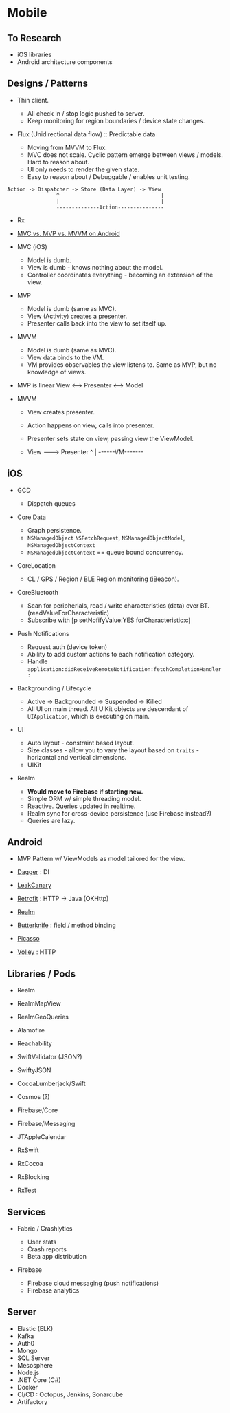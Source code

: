 # Mobile

## To Research

* iOS libraries
* Android architecture components


## Designs / Patterns

* Thin client.
    * All check in / stop logic pushed to server.
    * Keep monitoring for region boundaries / device state changes.

* Flux (Unidirectional data flow) :: Predictable data
    * Moving from MVVM to Flux.
    * MVC does not scale. Cyclic pattern emerge between views / models. Hard to reason about.
    * UI only needs to render the given state.
    * Easy to reason about / Debuggable / enables unit testing.

```
Action -> Dispatcher -> Store (Data Layer) -> View
                ^                                 |
                |                                 |
                --------------Action---------------
```

* Rx

* [MVC vs. MVP vs. MVVM on Android](https://academy.realm.io/posts/eric-maxwell-mvc-mvp-and-mvvm-on-android/)

* MVC (iOS)
    * Model is dumb.
    * View is dumb - knows nothing about the model.
    * Controller coordinates everything - becoming an extension of the view.

* MVP
    * Model is dumb (same as MVC).
    * View (Activity) creates a presenter.
    * Presenter calls back into the view to set itself up.

* MVVM
    * Model is dumb (same as MVC).
    * View data binds to the VM.
    * VM provides observables the view listens to. Same as MVP, but no knowledge of views.

* MVP is linear View <--> Presenter <--> Model

* MVVM
    * View creates presenter.
    * Action happens on view, calls into presenter.
    * Presenter sets state on view, passing view the ViewModel.

    * View ---> Presenter
       ^             |
       ------VM-------

## iOS

* GCD
    * Dispatch queues

* Core Data
    * Graph persistence.
    * `NSManagedObject` `NSFetchRequest`, `NSManagedObjectModel`, `NSManagedObjectContext`
    * `NSManagedObjectContext` == queue bound concurrency.

* CoreLocation
    * CL / GPS / Region / BLE Region monitoring (iBeacon).

* CoreBluetooth
    * Scan for peripherials, read / write characteristics (data) over BT. (readValueForCharacteristic)
    * Subscribe with [p setNofifyValue:YES forCharacteristic:c]

* Push Notifications
    * Request auth (device token)
    * Ability to add custom actions to each notification category.
    * Handle `application:didReceiveRemoteNotification:fetchCompletionHandler:`

* Backgrounding / Lifecycle
    * Active -> Backgrounded -> Suspended -> Killed
    * All UI on main thread. All UIKit objects are descendant of `UIApplication`, which is executing on main.

 * UI
    * Auto layout - constraint based layout.
    * Size classes - allow you to vary the layout based on `traits` - horizontal and vertical dimensions.
    * UIKit

* Realm
    * **Would move to Firebase if starting new.**
    * Simple ORM w/ simple threading model.
    * Reactive. Queries updated in realtime.
    * Realm sync for cross-device persistence (use Firebase instead?)
    * Queries are lazy.


## Android

* MVP Pattern w/ ViewModels as model tailored for the view.

* [Dagger](https://google.github.io/dagger/) : DI
* [LeakCanary](https://github.com/square/leakcanary)
* [Retrofit](http://square.github.io/retrofit/) : HTTP -> Java (OKHttp)
* [Realm](https://realm.io/products/realm-database/)
* [Butterknife](http://jakewharton.github.io/butterknife/) : field / method binding
* [Picasso](https://github.com/square/picasso)
* [Volley](https://developer.android.com/training/volley/index.html) : HTTP


## Libraries / Pods

* Realm
* RealmMapView
* RealmGeoQueries

* Alamofire
* Reachability
* SwiftValidator (JSON?)
* SwiftyJSON
* CocoaLumberjack/Swift

* Cosmos (?)

* Firebase/Core
* Firebase/Messaging

* JTAppleCalendar

* RxSwift
* RxCocoa
* RxBlocking
* RxTest


## Services

* Fabric / Crashlytics
    * User stats
    * Crash reports
    * Beta app distribution

* Firebase
    * Firebase cloud messaging (push notifications)
    * Firebase analytics


## Server

* Elastic (ELK)
* Kafka
* Auth0
* Mongo
* SQL Server
* Mesosphere
* Node.js
* .NET Core (C#)
* Docker
* CI/CD : Octopus, Jenkins, Sonarcube
* Artifactory